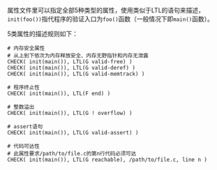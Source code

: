 属性文件里可以指定全部5种类型的属性，使用类似于LTL的语句来描述，`init(foo())`指代程序的验证入口为`foo()`函数（一般情况下即`main()`函数）。

5类属性的描述规则如下：

```
# 内存安全属性
# 从上到下依次为内存释放安全、内存无野指针和内存无泄露
CHECK( init(main()), LTL(G valid-free) )
CHECK( init(main()), LTL(G valid-deref) )
CHECK( init(main()), LTL(G valid-memtrack) )
```

```
# 程序终止性
CHECK( init(main()), LTL(F end) )
```

```
# 整数溢出
CHECK( init(main()), LTL(G ! overflow) )
```

```
# assert语句
CHECK( init(main()), LTL(G valid-assert) )
```

```
# 代码可达性
# 此属性要求/path/to/file.c的第n行代码必须可达
CHECK( init(main()), LTL(G reachable), /path/to/file.c, line n )
```
